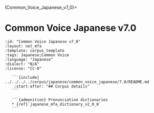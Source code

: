 
(Common_Voice_Japanese_v7_0)=
# Common Voice Japanese v7.0

``````{corpus} Common Voice Japanese v7.0
:id: "Common Voice Japanese v7_0"
:layout: not_mfa
:template: corpus_template
:tags: Japanese;Common Voice
:language: "Japanese"
:dialect: "N/A"
:license: "CC-0"

   ```{include} ../../../../corpus/japanese/common_voice_japanese/7.0/README.md
    :start-after: "## Corpus details"
   ```

   ```{admonition} Pronunciation dictionaries
   * {ref}`japanese_mfa_dictionary_v2_0_0`
   ```
``````
